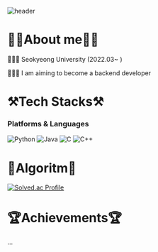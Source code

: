 ![header](https://capsule-render.vercel.app/api?type=waving&color=gradient&height=300&section=header&text=Wecome%20to%20my%20Github%20%F0%9F%A4%97)

# 💁🏻About me💁🏻
👨🏻‍🎓 Seokyeong University (2022.03~ )

👨🏻‍💻 I am aiming to become a backend developer


# ⚒️Tech Stacks⚒️
### Platforms & Languages
![Python](https://img.shields.io/badge/Python-3776AB.svg?&style=for-the-badge&logo=Python&logoColor=white)
![Java](https://img.shields.io/badge/Java-007396.svg?&style=for-the-badge&logo=Java&logoColor=white)
![C](https://img.shields.io/badge/C-00599C?style=for-the-badge&logo=c&logoColor=white)
![C++](https://img.shields.io/badge/C%2B%2B-00599C?style=for-the-badge&logo=c%2B%2B&logoColor=white)


# 🔗Algoritm🔗
[![Solved.ac Profile](http://mazassumnida.wtf/api/v2/generate_badge?boj=minho020805)](https://solved.ac/minho020805/)


# 🏆Achievements🏆
...
